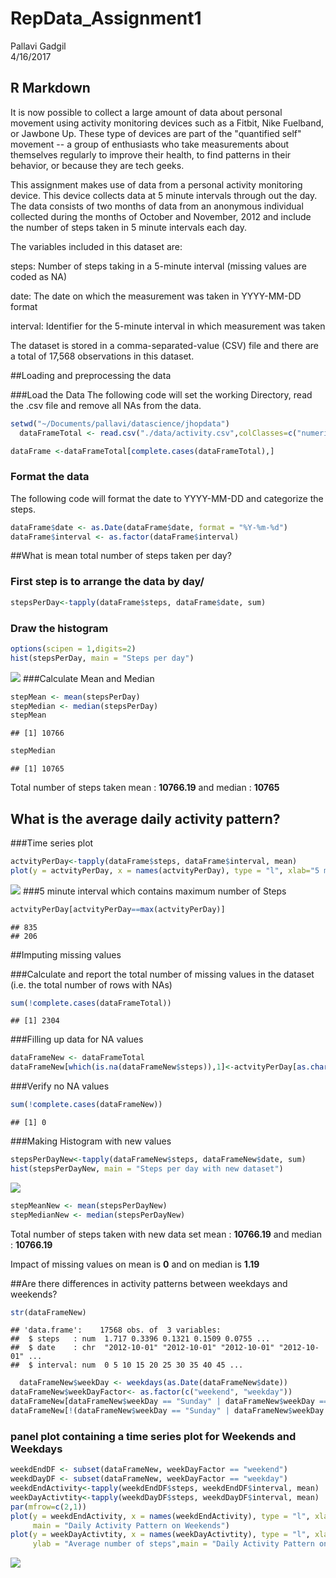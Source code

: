 # RepData_Assignment1
Pallavi Gadgil  
4/16/2017  

## R Markdown
It is now possible to collect a large amount of data about personal movement using activity monitoring devices such as a Fitbit, Nike Fuelband, or Jawbone Up. These type of devices are part of the "quantified self" movement -- a group of enthusiasts who take measurements about themselves regularly to improve their health, to find patterns in their behavior, or because they are tech geeks. 

This assignment makes use of data from a personal activity monitoring device. This device collects data at 5 minute intervals through out the day. The data consists of two months of data from an anonymous individual collected during the months of October and November, 2012 and include the number of steps taken in 5 minute intervals each day.

The variables included in this dataset are:

steps: Number of steps taking in a 5-minute interval (missing values are coded as NA)

date: The date on which the measurement was taken in YYYY-MM-DD format

interval: Identifier for the 5-minute interval in which measurement was taken

The dataset is stored in a comma-separated-value (CSV) file and there are a total of 17,568 observations in this dataset.



##Loading and preprocessing the data

###Load the Data
The following code will set the working Directory, read the .csv file and remove all NAs from the data.

```r
setwd("~/Documents/pallavi/datascience/jhopdata")
  dataFrameTotal <- read.csv("./data/activity.csv",colClasses=c("numeric","character","numeric"))

dataFrame <-dataFrameTotal[complete.cases(dataFrameTotal),]
```
### Format the data
The following code will format the date to YYYY-MM-DD and categorize the steps.


```r
dataFrame$date <- as.Date(dataFrame$date, format = "%Y-%m-%d")
dataFrame$interval <- as.factor(dataFrame$interval)
```
##What is mean total number of steps taken per day?
### First step is to arrange the data by day/

```r
stepsPerDay<-tapply(dataFrame$steps, dataFrame$date, sum)
```
### Draw the histogram

```r
options(scipen = 1,digits=2)
hist(stepsPerDay, main = "Steps per day")
```

![](PA1_template_files/figure-html/unnamed-chunk-4-1.png)<!-- -->
###Calculate Mean and Median


```r
stepMean <- mean(stepsPerDay)
stepMedian <- median(stepsPerDay)
stepMean
```

```
## [1] 10766
```

```r
stepMedian
```

```
## [1] 10765
```
Total number of steps taken mean : **10766.19** and median : **10765**

## What is the average daily activity pattern?

###Time series plot

```r
actvityPerDay<-tapply(dataFrame$steps, dataFrame$interval, mean)
plot(y = actvityPerDay, x = names(actvityPerDay), type = "l", xlab="5 min interval",ylab="Steps" , main = "Daily Activity")
```

![](PA1_template_files/figure-html/unnamed-chunk-6-1.png)<!-- -->
###5 minute interval which contains maximum number of Steps

```r
actvityPerDay[actvityPerDay==max(actvityPerDay)]
```

```
## 835 
## 206
```

##Imputing missing values

###Calculate and report the total number of missing values in the dataset (i.e. the total number of rows with NAs)


```r
sum(!complete.cases(dataFrameTotal))
```

```
## [1] 2304
```

###Filling up data for NA values

```r
dataFrameNew <- dataFrameTotal
dataFrameNew[which(is.na(dataFrameNew$steps)),1]<-actvityPerDay[as.character(dataFrameNew[which(is.na(dataFrameNew$steps)),3])]
```
###Verify no NA values

```r
sum(!complete.cases(dataFrameNew))
```

```
## [1] 0
```
###Making Histogram with new values

```r
stepsPerDayNew<-tapply(dataFrameNew$steps, dataFrameNew$date, sum)
hist(stepsPerDayNew, main = "Steps per day with new dataset")
```

![](PA1_template_files/figure-html/unnamed-chunk-11-1.png)<!-- -->

```r
stepMeanNew <- mean(stepsPerDayNew)
stepMedianNew <- median(stepsPerDayNew)
```

Total number of steps taken  with new data set mean : **10766.19** and median : **10766.19**

Impact of missing values on mean is **0** and on median is **1.19**

##Are there differences in activity patterns between weekdays and weekends?


```r
str(dataFrameNew)
```

```
## 'data.frame':	17568 obs. of  3 variables:
##  $ steps   : num  1.717 0.3396 0.1321 0.1509 0.0755 ...
##  $ date    : chr  "2012-10-01" "2012-10-01" "2012-10-01" "2012-10-01" ...
##  $ interval: num  0 5 10 15 20 25 30 35 40 45 ...
```

```r
  dataFrameNew$weekDay <- weekdays(as.Date(dataFrameNew$date))
dataFrameNew$weekDayFactor<- as.factor(c("weekend", "weekday"))
dataFrameNew[dataFrameNew$weekDay == "Sunday" | dataFrameNew$weekDay == "Saturday" ,5]<- factor("weekend")
dataFrameNew[!(dataFrameNew$weekDay == "Sunday" | dataFrameNew$weekDay == "Saturday"),5 ]<- factor("weekday")
```

### panel plot containing a time series plot for Weekends and Weekdays

```r
weekdEndDF <- subset(dataFrameNew, weekDayFactor == "weekend") 
weekdDayDF <- subset(dataFrameNew, weekDayFactor == "weekday") 
weekdEndActivity<-tapply(weekdEndDF$steps, weekdEndDF$interval, mean)
weekDayActivtity<-tapply(weekdDayDF$steps, weekdDayDF$interval, mean)
par(mfrow=c(2,1))
plot(y = weekdEndActivity, x = names(weekdEndActivity), type = "l", xlab = "5 Minute Interval", ylab = "Average number of steps",
     main = "Daily Activity Pattern on Weekends")
plot(y = weekDayActivtity, x = names(weekDayActivtity), type = "l", xlab = "5 Minute Interval", 
     ylab = "Average number of steps",main = "Daily Activity Pattern on Weekdays ")
```

![](PA1_template_files/figure-html/unnamed-chunk-13-1.png)<!-- -->
